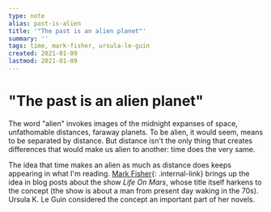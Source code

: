 ```yaml
---
type: note
alias: past-is-alien
title: '"The past is an alien planet"'
summary: ''
tags: time, mark-fisher, ursula-le-guin
created: 2021-01-09
lastmod: 2021-01-09
---
```


# "The past is an alien planet"

The word "alien" invokes images of the midnight expanses of space, unfathomable distances, faraway planets. To be alien, it would seem, means to be separated by distance. But distance isn't the only thing that creates differences that would make us alien to another: time does the very same.

The idea that time makes an alien as much as distance does keeps appearing in what I'm reading. [Mark Fisher](/mark-fisher){: .internal-link} brings up the idea in blog posts about the show _Life On Mars_, whose title itself harkens to the concept (the show is about a man from present day waking in the 70s). Ursula K. Le Guin considered the concept an important part of her novels.
